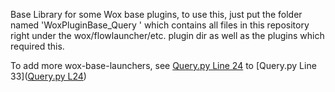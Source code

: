 <!--
 * @Author: WayneFerdon wayneferdon@hotmail.com
 * @Date: 2023-04-03 01:25:28
 * @LastEditors: WayneFerdon wayneferdon@hotmail.com
 * @LastEditTime: 2023-04-03 01:25:34
 * @FilePath: \WoxPluginBase_Query\README.md
 * ----------------------------------------------------------------
 * Copyright (c) 2023 by Wayne Ferdon Studio. All rights reserved.
 * Licensed to the .NET Foundation under one or more agreements.
 * The .NET Foundation licenses this file to you under the MIT license.
 * See the LICENSE file in the project root for more information.
-->

Base Library for some Wox base plugins, to use this, just put the folder named 'WoxPluginBase_Query
' which contains all files in this repository right under the wox/flowlauncher/etc. plugin dir as well as the plugins which required this.

To add more wox-base-launchers, see [Query.py Line 24](https://github.com/WayneFerdon/WoxPluginBase_Query/blob/master/Query.py#L24) to [Query.py Line 33]([Query.py L24](https://github.com/WayneFerdon/WoxPluginBase_Query/blob/master/Query.py#L33))

